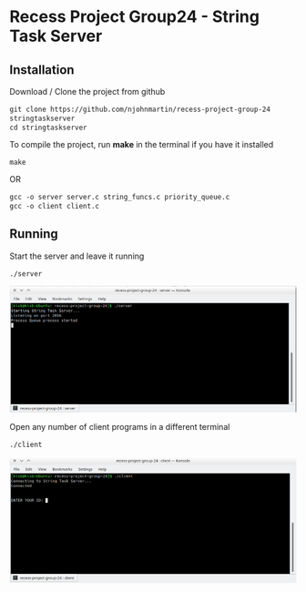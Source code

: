 # Recess Project Group24 - String Task Server

## Installation
Download / Clone the project from github 
```
git clone https://github.com/njohnmartin/recess-project-group-24 stringtaskserver
cd stringtaskserver
```

To compile the project, run **make** in the terminal if you have it installed  
```
make
```

OR 
```
gcc -o server server.c string_funcs.c priority_queue.c  
gcc -o client client.c
```  

## Running 
Start the server and leave it running 
```
./server
```

![Run Server](/screenshots/runserver.png?raw=true "Starting the string task server")  

Open any number of client programs in a different terminal
```
./client
```
![Run Client](/screenshots/runclient.png?raw=true "Starting the string task client")  
